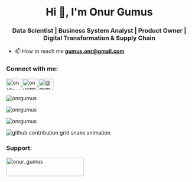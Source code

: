 <h1 align="center">Hi 👋, I'm Onur Gumus</h1>
<h3 align="center">Data Scientist | Business System Analyst | Product Owner | Digital Transformation & Supply Chain</h3>

- 📫 How to reach me **gumus.onr@gmail.com**

<h3 align="left">Connect with me:</h3>
<p align="left">
  <a href="https://linkedin.com/in/onur-gumus" target="_blank">
    <img align="center" src="https://raw.githubusercontent.com/rahuldkjain/github-profile-readme-generator/master/src/images/icons/Social/linked-in-alt.svg" alt="onur-gumus" height="30" width="40" />
  </a>
  <a href="https://kaggle.com/onurgm" target="_blank">
    <img align="center" src="https://raw.githubusercontent.com/rahuldkjain/github-profile-readme-generator/master/src/images/icons/Social/kaggle.svg" alt="onurgm" height="30" width="40" />
  </a>
  <a href="https://medium.com/@gumus.onr" target="_blank">
    <img align="center" src="https://raw.githubusercontent.com/rahuldkjain/github-profile-readme-generator/master/src/images/icons/Social/medium.svg" alt="@gumus.onr" height="30" width="40" />
  </a>
</p>

<p align="left">
  <img src="https://github-readme-stats.vercel.app/api/top-langs?username=onrgumus&show_icons=true&locale=en&layout=compact" alt="onrgumus" />
</p>

<p align="left">
  <img src="https://github-readme-stats.vercel.app/api?username=onrgumus&show_icons=true&locale=en" alt="onrgumus" />
</p>

<p align="left">
  <img src="https://github-readme-streak-stats.herokuapp.com/?user=onrgumus&" alt="onrgumus" />
</p>

<picture>
  <source media="(prefers-color-scheme: dark)" srcset="https://raw.githubusercontent.com/onrgumus/onrgumus/output/github-contribution-grid-snake-dark.svg">
  <source media="(prefers-color-scheme: light)" srcset="https://raw.githubusercontent.com/onrgumus/onrgumus/output/github-contribution-grid-snake.svg">
  <img alt="github contribution grid snake animation" src="https://raw.githubusercontent.com/onrgumus/onrgumus/output/github-contribution-grid-snake.svg">
</picture>

<h3 align="left">Support:</h3>
<p align="left">
  <a href="https://www.buymeacoffee.com/onur_gumus">
    <img align="left" src="https://cdn.buymeacoffee.com/buttons/v2/default-yellow.png" height="50" width="210" alt="onur_gumus" />
  </a>
</p>
